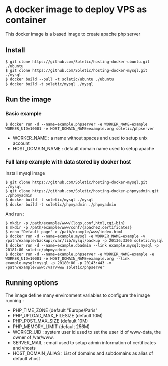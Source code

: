 # A docker image to deploy VPS as container

This docker image is a based image to create apache php server

## Install

```
$ git clone https://github.com/Soletic/hosting-docker-ubuntu.git ./ubuntu
$ git clone https://github.com/Soletic/hosting-docker-mysql.git ./mysql
$ docker build --pull -t soletic/ubuntu ./ubuntu
$ docker build -t soletic/mysql ./mysql
```

## Run the image

### Basic example

```
$ docker run -d --name=example.phpserver -e WORKER_NAME=example WORKER_UID=10001 -e HOST_DOMAIN_NAME=example.org soletic/phpserver
```

* WORKER_NAME : a name without spaces and used to setup unix account
* HOST_DOMAIN_NAME : default domain name used to setup apache

### Full lamp example with data stored by docker host

Install mysql image

```
$ git clone https://github.com/Soletic/hosting-docker-mysql.git ./mysql
$ git clone https://github.com/Soletic/hosting-docker-phpmyadmin.git ./phpmyadmin
$ docker build -t soletic/mysql ./mysql
$ docker build -t soletic/phpmyadmin ./phpmyadmin
```

And run :

```
$ mkdir -p /path/example/www/{logs,conf,html,cgi-bin}
$ mkdir -p /path/example/www/conf/{apache2,certificates}
$ echo "Default page" > /path/example/www/index.html
$ docker run -d --name=example.mysql -e WORKER_NAME=example -v /path/example/backup:/var/lib/mysql/backup -p 20136:3306 soletic/mysql
$ docker run -d --name=example.dbadmin --link example.mysql:mysql -p 20181:80 soletic/phpmyadmin
$ docker run -d --name=example.phpserver -e WORKER_NAME=example -e WORKER_UID=10001 -e HOST_DOMAIN_NAME=example.org --link example.mysql:mysql -p 20180:80 -p 20143:443 -v /path/example/www:/var/www soletic/phpserver
```

## Running options

The image define many environment variables to configure the image running :

* PHP_TIME_ZONE (default  "Europe/Paris"
* PHP_UPLOAD_MAX_FILESIZE (default 10M)
* PHP_POST_MAX_SIZE (default 10M)
* PHP_MEMORY_LIMIT (default  256M)
* WORKER_UID : system user id used to set the user id of www-data, the owner of /var/www.
* SERVER_MAIL : email used to setup admin information of certificates and vhosts
* HOST_DOMAIN_ALIAS : List of domains and subdomains as alias of default vhost